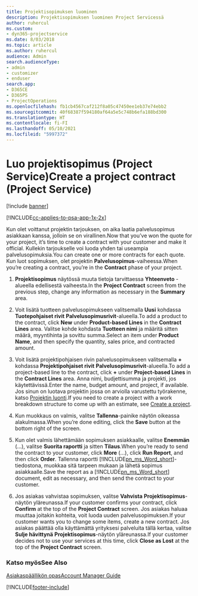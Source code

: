 ```yaml
---
title: Projektisopimuksen luominen
description: Projektisopimuksen luominen Project Servicessä
author: ruhercul
ms.custom:
- dyn365-projectservice
ms.date: 8/03/2018
ms.topic: article
ms.author: ruhercul
audience: Admin
search.audienceType:
- admin
- customizer
- enduser
search.app:
- D365CE
- D365PS
- ProjectOperations
ms.openlocfilehash: fb1cb4567caf212f8a05c47450ee1eb37e74ebb2
ms.sourcegitcommit: 40f68387f594180af64a5e5c748b6efa188bd300
ms.translationtype: HT
ms.contentlocale: fi-FI
ms.lasthandoff: 05/10/2021
ms.locfileid: "5997372"
---
```

# <a name="create-a-project-contract-project-service"></a><span data-ttu-id="d023c-103">Luo projektisopimus (Project Service)</span><span class="sxs-lookup"><span data-stu-id="d023c-103">Create a project contract (Project Service)</span></span>

[!include [banner](../includes/psa-now-project-operations.md)]

[!INCLUDE[cc-applies-to-psa-app-1x-2x](../includes/cc-applies-to-psa-app-1x-2x.md)]

<span data-ttu-id="d023c-104">Kun olet voittanut projektin tarjouksen, on aika laatia palvelusopimus asiakkaan kanssa, jolloin se on virallinen.</span><span class="sxs-lookup"><span data-stu-id="d023c-104">Now that you’ve won the quote for your project, it’s time to create a contract with your customer and make it official.</span></span> <span data-ttu-id="d023c-105">Kullekin tarjoukselle voi luoda yhden tai useampia palvelusopimuksia.</span><span class="sxs-lookup"><span data-stu-id="d023c-105">You can create one or more contracts for each quote.</span></span> <span data-ttu-id="d023c-106">Kun luot sopimuksen, olet projektin **Palvelusopimus**-vaiheessa.</span><span class="sxs-lookup"><span data-stu-id="d023c-106">When you’re creating a contract, you’re in the **Contract** phase of your project.</span></span>  
  
1. <span data-ttu-id="d023c-107">**Projektisopimus** näytössä muuta tietoja tarvittaessa **Yhteenveto** -alueella edellisestä vaiheesta.</span><span class="sxs-lookup"><span data-stu-id="d023c-107">In the **Project Contract** screen from the previous step, change any information as necessary in the **Summary** area.</span></span>  
  
2. <span data-ttu-id="d023c-108">Voit lisätä tuotteen palvelusopimukseen valitsemalla **Uusi** kohdassa **Tuotepohjaiset rivit** **Palvelusopimusrivit**-alueella.</span><span class="sxs-lookup"><span data-stu-id="d023c-108">To add a product to the contract, click **New** under **Product-based Lines** in the **Contract Lines** area.</span></span> <span data-ttu-id="d023c-109">Valitse kohde kohdasta **Tuotteen nimi** ja määritä sitten määrä, myyntihinta ja sovittu summa.</span><span class="sxs-lookup"><span data-stu-id="d023c-109">Select an item under **Product Name**, and then specify the quantity, sales price, and contracted amount.</span></span>  
  
3. <span data-ttu-id="d023c-110">Voit lisätä projektipohjaisen rivin palvelusopimukseen valitsemalla **+** kohdassa **Projektipohjaiset rivit** **Palvelusopimusrivit**-alueella.</span><span class="sxs-lookup"><span data-stu-id="d023c-110">To add a project-based line to the contract, click **+** under **Project-based Lines** in the **Contract Lines** area.</span></span> <span data-ttu-id="d023c-111">Anna nimi, budjettisumma ja projekti, jos käytettävissä.</span><span class="sxs-lookup"><span data-stu-id="d023c-111">Enter the name, budget amount, and project, if available.</span></span> <span data-ttu-id="d023c-112">Jos sinun on luotava projektin jossa on arviolla varustettu työrakenne, katso [Projektin luonti](../psa/create-project.md).</span><span class="sxs-lookup"><span data-stu-id="d023c-112">If you need to create a project with a work breakdown structure to come up with an estimate, see [Create a project](../psa/create-project.md).</span></span>  
  
4. <span data-ttu-id="d023c-113">Kun muokkaus on valmis, valitse **Tallenna**-painike näytön oikeassa alakulmassa.</span><span class="sxs-lookup"><span data-stu-id="d023c-113">When you’re done editing, click the **Save** button at the bottom right of the screen.</span></span>  
  
5. <span data-ttu-id="d023c-114">Kun olet valmis lähettämään sopimuksen asiakkaalle, valitse **Enemmän** (...), valitse **Suorita raportti** ja sitten **Tilaus**.</span><span class="sxs-lookup"><span data-stu-id="d023c-114">When you’re ready to send the contract to your customer, click **More** (…), click **Run Report**, and then click **Order**.</span></span> <span data-ttu-id="d023c-115">Tallenna raportti [!INCLUDE[pn_ms_Word_short](../includes/pn-ms-word-short.md)]-tiedostona, muokkaa sitä tarpeen mukaan ja lähetä sopimus asiakkaalle.</span><span class="sxs-lookup"><span data-stu-id="d023c-115">Save the report as a [!INCLUDE[pn_ms_Word_short](../includes/pn-ms-word-short.md)] document, edit as necessary, and then send the contract to your customer.</span></span>  
  
6. <span data-ttu-id="d023c-116">Jos asiakas vahvistaa sopimuksen, valitse **Vahvista** **Projektisopimus**-näytön yläreunassa.</span><span class="sxs-lookup"><span data-stu-id="d023c-116">If your customer confirms your contract, click **Confirm** at the top of the **Project Contract** screen.</span></span> <span data-ttu-id="d023c-117">Jos asiakas haluaa muuttaa joitakin kohteita, voit luoda uuden palvelusopimuksen.</span><span class="sxs-lookup"><span data-stu-id="d023c-117">If your customer wants you to change some items, create a new contract.</span></span> <span data-ttu-id="d023c-118">Jos asiakas päättää olla käyttämättä yrityksesi palveluita tällä kertaa, valitse **Sulje hävittynä** **Projektisopimus**-näytön yläreunassa.</span><span class="sxs-lookup"><span data-stu-id="d023c-118">If your customer decides not to use your services at this time, click **Close as Lost** at the top of the **Project Contract** screen.</span></span>  
  
### <a name="see-also"></a><span data-ttu-id="d023c-119">Katso myös</span><span class="sxs-lookup"><span data-stu-id="d023c-119">See Also</span></span>  
 [<span data-ttu-id="d023c-120">Asiakaspäällikön opas</span><span class="sxs-lookup"><span data-stu-id="d023c-120">Account Manager Guide</span></span>](../psa/account-manager-guide.md)


[!INCLUDE[footer-include](../includes/footer-banner.md)]